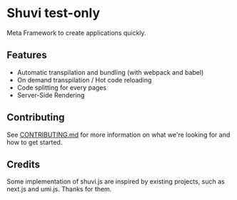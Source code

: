 # Shuvi test-only

Meta Framework to create applications quickly.

## Features

- Automatic transpilation and bundling (with webpack and babel)
- On demand transpilation / Hot code reloading
- Code splitting for every pages
- Server-Side Rendering

## Contributing

See [CONTRIBUTING.md](CONTRIBUTING.md) for more information on what we're looking for and how to get started.

## Credits

Some implementation of shuvi.js are inspired by existing projects, such as next.js and umi.js. Thanks for them.
